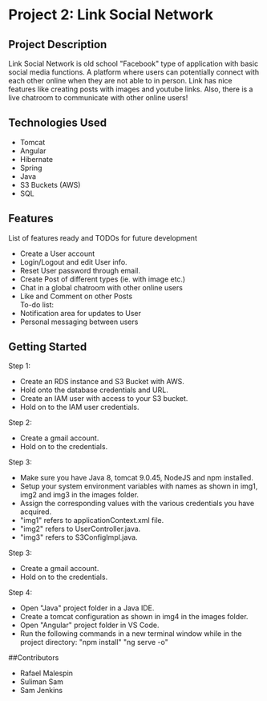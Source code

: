 # Project 2: Link Social Network

## Project Description

Link Social Network is old school "Facebook" type of application with basic social media functions. A platform where users can potentially connect with each other online when they are not able to in person. Link has nice features like creating posts with images and youtube links. Also, there is a live chatroom to communicate with other online users!
## Technologies Used
* Tomcat
* Angular
* Hibernate
* Spring
* Java
* S3 Buckets (AWS)  
* SQL
## Features
List of features ready and TODOs for future development
* Create a User account
* Login/Logout and edit User info.
* Reset User password through email.  
* Create Post of different types (ie. with image etc.)
* Chat in a global chatroom with other online users
* Like and Comment on other Posts  
  To-do list:
* Notification area for updates to User
* Personal messaging between users
## Getting Started
Step 1:
* Create an RDS instance and S3 Bucket with AWS.
* Hold onto the database credentials and URL.
* Create an IAM user with access to your S3 bucket.
* Hold on to the IAM user credentials.

Step 2:
* Create a gmail account.
* Hold on to the credentials.

Step 3:
* Make sure you have Java 8, tomcat 9.0.45, NodeJS and npm installed.
* Setup your system environment variables with names as shown in img1, img2 and img3 in the images folder.
* Assign the corresponding values with the various credentials you have acquired.
* "img1" refers to applicationContext.xml file.
* "img2" refers to UserController.java.
* "img3" refers to S3ConfigImpl.java.

Step 3:
* Create a gmail account.
* Hold on to the credentials.

Step 4:
* Open "Java" project folder in a Java IDE.
* Create a tomcat configuration as shown in img4 in the images folder.  
* Open "Angular" project folder in VS Code.
* Run the following commands in a new terminal window while in the project directory:
"npm install"
"ng serve -o"
  
##Contributors
* Rafael Malespin
* Suliman Sam
* Sam Jenkins
